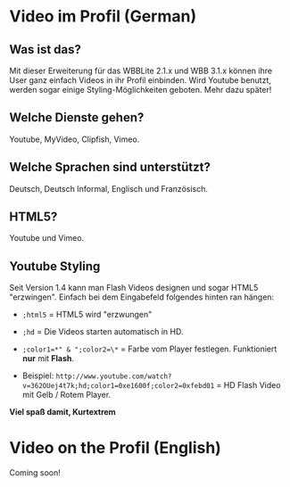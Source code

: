 Video im Profil (German)
========================

Was ist das?
------------
Mit dieser Erweiterung für das WBBLite 2.1.x und WBB 3.1.x können ihre User ganz einfach Videos in ihr Profil einbinden. Wird Youtube benutzt, werden sogar einige Styling-Möglichkeiten geboten. Mehr dazu später!

Welche Dienste gehen?
---------------------
Youtube, MyVideo, Clipfish, Vimeo.

Welche Sprachen sind unterstützt?
---------------------------------
Deutsch, Deutsch Informal, Englisch und Französisch.

HTML5?
------
Youtube und Vimeo.

Youtube Styling
---------------
Seit Version 1.4 kann man Flash Videos designen und sogar HTML5 "erzwingen". Einfach bei dem Eingabefeld folgendes hinten ran hängen:
 * `;html5` = HTML5 wird "erzwungen"

 * `;hd` = Die Videos starten automatisch in HD.

 * `;color1=*" & ";color2=\*` = Farbe vom Player festlegen. Funktioniert **nur** mit **Flash**.

 * Beispiel: `http://www.youtube.com/watch?v=362OUej4t7k;hd;color1=0xe1600f;color2=0xfebd01` = HD Flash Video mit Gelb / Rotem Player.

**Viel spaß damit, Kurtextrem**

Video on the Profil (English)
=============================
Coming soon!